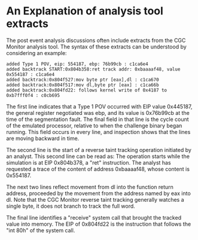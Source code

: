 An Explanation of analysis tool extracts
========================================
The post event analysis discussions often include extracts from the CGC Monitor analysis tool.
The syntax of these extracts can be understood by considering an example:

    added Type 1 POV, eip: 554187, ebp: 76b99cb : c1ca6e4
    added backtrack START:0x804b358:ret track addr: 0xbaaaaf48, value 0x554187 : c1ca6e4
    added backtrack:0x804f527:mov byte ptr [eax],dl : c1ca670
    added backtrack:0x804f517:mov dl,byte ptr [eax] : c1ca66b
    added backtrack:0x804fd22: follows kernel write of 0x4187 to 0xb7fff0f4 : c0cb695
    
The first line indicates that a Type 1 POV occurred with EIP value 0x445187, the general register
negotiated was ebp, and its value is 0x76b99cb at the time of the segmentation fault.
The final field in that line is the cycle count of the emulated processor, relative to when
the challenge binary began running.  This field occurs in every line, and inspection shows
that the lines are moving backward in time.

The second line is the start of a reverse taint tracking operation initiated by an analyst.
This second line can be read as:  The operation starts while the simulation is at EIP 0x804b378,
a "ret" instruction.  The analyst has requested a trace of the content of address 0xbaaaaf48, whose
content is 0x554187.

The next two lines reflect movement from dl into the function return address, proceeded by
the movement from the address named by eax into dl.
Note that the CGC Monitor reverse taint tracking generally watches a single byte, it does not branch
to track the full word.  

The final line identifies a "receive" system call that brought the tracked value into memory.  The EIP
of 0x804fd22 is the instruction that follows the "int 80h" of the system call.
